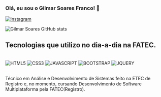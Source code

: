 ### Olá, eu sou o Gilmar Soares Franco! 🚀

[![Instagram](https://img.shields.io/badge/Instagram-E4405F?style=for-the-badge&logo=instagram&logoColor=white)](https://instagram.com/tsngigico?igshid=NTA5ZTk1NTc=)

![Gilmar Soares GitHub stats](https://github-readme-stats.vercel.app/api?username=GilmarSFranco&show_icons=true&theme=dracula)

## Tecnologias que utilizo no dia-a-dia na FATEC.

<div style="display: inline_block"><br/>
<img align="center" alt="HTML5" src="https://img.shields.io/badge/HTML5-E34F26?style=for-the-badge&logo=html5&logoColor=white"/>
<img align="center" alt="CSS3" src="https://img.shields.io/badge/CSS3-1572B6?style=for-the-badge&logo=css3&logoColor=white"/>
<img align="center" alt="JAVASCRIPT" src="https://img.shields.io/badge/JavaScript-F7DF1E?style=for-the-badge&logo=javascript&logoColor=white"/>
<img align="center" alt="BOOTSTRAP" src="https://img.shields.io/badge/Bootstrap-563D7C?style=for-the-badge&logo=bootstrap&logoColor=white"/>
<img align="center" alt="JQUERY" src="https://img.shields.io/badge/jQuery-0769AD?style=for-the-badge&logo=jquery&logoColor=white"/>
</div><br/>

Técnico em Análise e Desenvolvimento de Sistemas feito na ETEC de Registro e, no momento, cursando Desenvolvimento de Software Multiplataforma pela FATEC(Registro).
